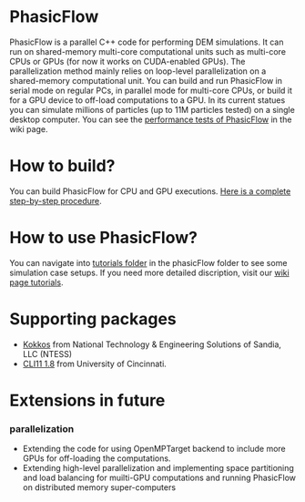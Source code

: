 # PhasicFlow
PhasicFlow is a parallel C++ code for performing DEM simulations. It can run on shared-memory multi-core computational units such as multi-core CPUs or GPUs (for now it works on CUDA-enabled GPUs). The parallelization method mainly relies on loop-level parallelization on a shared-memory computational unit. You can build and run PhasicFlow in serial mode on regular PCs, in parallel mode for multi-core CPUs, or build it for a GPU device to off-load computations to a GPU. In its current statues you can simulate millions of particles (up to 11M particles tested) on a single desktop computer. You can see the [performance tests of PhasicFlow](https://github.com/hamidrezanorouzi/phasicFlow/wiki/Performance-of-phasicFlow) in the wiki page. 

# How to build?
You can build PhasicFlow for CPU and GPU executions. [Here is a complete step-by-step procedure](https://github.com/hamidrezanorouzi/phasicFlow/wiki/How-to-Build-PhasicFlow).


# How to use PhasicFlow?
You can navigate into [tutorials folder](./tutorials) in the phasicFlow folder to see some simulation case setups. If you need more detailed discription, visit our [wiki page tutorials](https://github.com/hamidrezanorouzi/phasicFlow/wiki/Tutorials).  

# Supporting packages
* [Kokkos](https://github.com/kokkos/kokkos) from National Technology & Engineering Solutions of Sandia, LLC (NTESS)
* [CLI11 1.8](https://github.com/CLIUtils/CLI11) from University of Cincinnati.

# Extensions in future
### parallelization 
* Extending the code for using OpenMPTarget backend to include more GPUs for off-loading the computations. 
* Extending high-level parallelization and implementing space partitioning and load balancing for muilti-GPU computations and running PhasicFlow on distributed memory super-computers 
 
